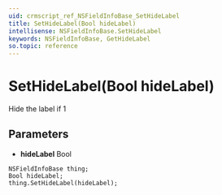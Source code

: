 ```yaml
---
uid: crmscript_ref_NSFieldInfoBase_SetHideLabel
title: SetHideLabel(Bool hideLabel)
intellisense: NSFieldInfoBase.SetHideLabel
keywords: NSFieldInfoBase, GetHideLabel
so.topic: reference
---
```


# SetHideLabel(Bool hideLabel)

Hide the label if 1

## Parameters

* **hideLabel** Bool

```crmscript
NSFieldInfoBase thing;
Bool hideLabel;
thing.SetHideLabel(hideLabel);
```

